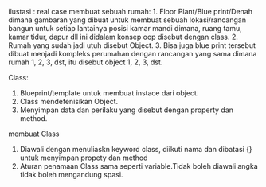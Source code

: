 ilustasi :
real case membuat sebuah rumah: 1. Floor Plant/Blue print/Denah dimana gambaran yang dibuat untuk membuat sebuah lokasi/rancangan bangun untuk setiap lantainya posisi kamar mandi dimana, ruang tamu, kamar tidur, dapur dll ini didalam konsep oop disebut dengan class. 
2. Rumah yang sudah jadi utuh disebut Object.
3. Bisa juga blue print tersebut dibuat menjadi kompleks perumahan dengan rancangan yang sama dimana rumah 1, 2, 3, dst, itu disebut object 1, 2, 3, dst.

Class:
1. Blueprint/template untuk membuat instace dari object.
2. Class mendefenisikan Object.
3. Menyimpan data dan perilaku yang disebut dengan property dan method.

membuat Class
1. Diawali dengan menuliaskn keyword class, diikuti nama dan dibatasi {} untuk menyimpan propety dan method
2. Aturan penamaan Class sama seperti variable.Tidak boleh diawali angka tidak boleh mengandung spasi.